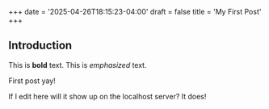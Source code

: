 +++
date = '2025-04-26T18:15:23-04:00'
draft = false
title = 'My First Post'
+++

## Introduction

This is **bold** text. This is *emphasized* text. 

First post yay!

If I edit here will it show up on the localhost server? It does!